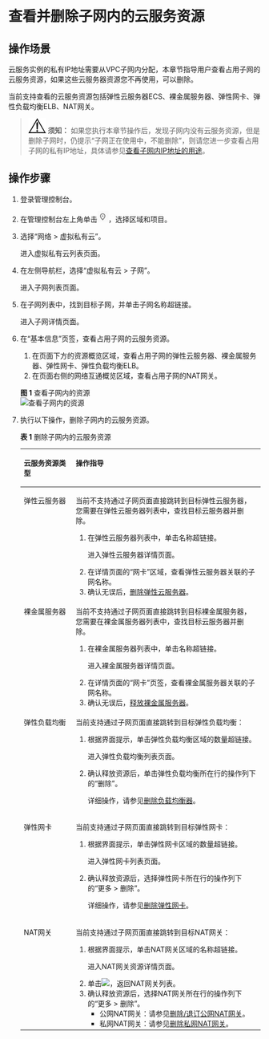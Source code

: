 # 查看并删除子网内的云服务资源<a name="vpc_vpc_0011"></a>

## 操作场景<a name="section147501215123115"></a>

云服务实例的私有IP地址需要从VPC子网内分配，本章节指导用户查看占用子网的云服务资源，如果这些云服务器资源您不再使用，可以删除。

当前支持查看的云服务资源包括弹性云服务器ECS、裸金属服务器、弹性网卡、弹性负载均衡ELB、NAT网关。

>![](public_sys-resources/icon-notice.gif) **须知：** 
>如果您执行本章节操作后，发现子网内没有云服务资源，但是删除子网时，仍提示“子网正在使用中，不能删除”，则请您进一步查看占用子网的私有IP地址，具体请参见[查看子网内IP地址的用途](查看子网内IP地址的用途.md)。

## 操作步骤<a name="section3567162819452"></a>

1.  登录管理控制台。
2.  在管理控制台左上角单击![](figures/icon-region.png)，选择区域和项目。
3.  选择“网络 \> 虚拟私有云”。

    进入虚拟私有云列表页面。

4.  在左侧导航栏，选择“虚拟私有云 \> 子网”。

    进入子网列表页面。

5.  在子网列表中，找到目标子网，并单击子网名称超链接。

    进入子网详情页面。

6.  在“基本信息”页签，查看占用子网的云服务资源。

    1.  在页面下方的资源概览区域，查看占用子网的弹性云服务器、裸金属服务器、弹性网卡、弹性负载均衡ELB。
    2.  在页面右侧的网络互通概览区域，查看占用子网的NAT网关。

    **图 1**  查看子网内的资源<a name="fig48858278253"></a>  
    ![](figures/查看子网内的资源.png "查看子网内的资源")

7.  执行以下操作，删除子网内的云服务资源。

    **表 1**  删除子网内的云服务资源

    <a name="table171111072339"></a>
    <table><thead align="left"><tr id="row19111127193317"><th class="cellrowborder" valign="top" width="21.62%" id="mcps1.2.3.1.1"><p id="p181111373335"><a name="p181111373335"></a><a name="p181111373335"></a>云服务资源类型</p>
    </th>
    <th class="cellrowborder" valign="top" width="78.38000000000001%" id="mcps1.2.3.1.2"><p id="p15111147193314"><a name="p15111147193314"></a><a name="p15111147193314"></a>操作指导</p>
    </th>
    </tr>
    </thead>
    <tbody><tr id="row1211147143316"><td class="cellrowborder" valign="top" width="21.62%" headers="mcps1.2.3.1.1 "><p id="p17111077330"><a name="p17111077330"></a><a name="p17111077330"></a>弹性云服务器</p>
    </td>
    <td class="cellrowborder" valign="top" width="78.38000000000001%" headers="mcps1.2.3.1.2 "><p id="p6203182113610"><a name="p6203182113610"></a><a name="p6203182113610"></a>当前不支持通过子网页面直接跳转到目标弹性云服务器，您需要在弹性云服务器列表中，查找目标云服务器并删除。</p>
    <a name="ol2355191112369"></a><a name="ol2355191112369"></a><ol id="ol2355191112369"><li>在弹性云服务器列表中，单击名称超链接。<p id="p52609273718"><a name="p52609273718"></a><a name="p52609273718"></a>进入弹性云服务器详情页面。</p>
    </li><li>在详情页面的“网卡”区域，查看弹性云服务器关联的子网名称。</li><li>确认无误后，<a href="https://support.huaweicloud.com/ecs_faq/ecs_faq_0412.html" target="_blank" rel="noopener noreferrer">删除弹性云服务器</a>。</li></ol>
    </td>
    </tr>
    <tr id="row7111167163316"><td class="cellrowborder" valign="top" width="21.62%" headers="mcps1.2.3.1.1 "><p id="p151111676332"><a name="p151111676332"></a><a name="p151111676332"></a>裸金属服务器</p>
    </td>
    <td class="cellrowborder" valign="top" width="78.38000000000001%" headers="mcps1.2.3.1.2 "><p id="p10499519143020"><a name="p10499519143020"></a><a name="p10499519143020"></a>当前不支持通过子网页面直接跳转到目标裸金属服务器，您需要在裸金属服务器列表中，查找目标云服务器并删除。</p>
    <a name="ol949991953010"></a><a name="ol949991953010"></a><ol id="ol949991953010"><li>在裸金属服务器列表中，单击名称超链接。<p id="p1149921943010"><a name="p1149921943010"></a><a name="p1149921943010"></a>进入裸金属服务器详情页面。</p>
    </li><li>在详情页面的“网卡”页签，查看裸金属服务器关联的子网名称。</li><li>确认无误后，<a href="https://support.huaweicloud.com/usermanual-bms/bms_umn_0015.html" target="_blank" rel="noopener noreferrer">释放裸金属服务器</a>。</li></ol>
    </td>
    </tr>
    <tr id="row771321212173"><td class="cellrowborder" valign="top" width="21.62%" headers="mcps1.2.3.1.1 "><p id="p7713912181718"><a name="p7713912181718"></a><a name="p7713912181718"></a>弹性负载均衡</p>
    </td>
    <td class="cellrowborder" valign="top" width="78.38000000000001%" headers="mcps1.2.3.1.2 "><p id="p3945143542012"><a name="p3945143542012"></a><a name="p3945143542012"></a>当前支持通过子网页面直接跳转到目标弹性负载均衡：</p>
    <a name="ol26362037192014"></a><a name="ol26362037192014"></a><ol id="ol26362037192014"><li>根据界面提示，单击弹性负载均衡区域的数量超链接。<p id="p18583278215"><a name="p18583278215"></a><a name="p18583278215"></a>进入弹性负载均衡列表页面。</p>
    </li><li>确认释放资源后，单击弹性负载均衡所在行的操作列下的“删除”。<p id="p02604311237"><a name="p02604311237"></a><a name="p02604311237"></a>详细操作，请参见<a href="https://support.huaweicloud.com/usermanual-elb/elb_ug_fz_0008.html" target="_blank" rel="noopener noreferrer">删除负载均衡器</a>。</p>
    </li></ol>
    </td>
    </tr>
    <tr id="row19409132269"><td class="cellrowborder" valign="top" width="21.62%" headers="mcps1.2.3.1.1 "><p id="p16443151822616"><a name="p16443151822616"></a><a name="p16443151822616"></a>弹性网卡</p>
    </td>
    <td class="cellrowborder" valign="top" width="78.38000000000001%" headers="mcps1.2.3.1.2 "><p id="p2044312182265"><a name="p2044312182265"></a><a name="p2044312182265"></a>当前支持通过子网页面直接跳转到目标弹性网卡：</p>
    <a name="ol744313181268"></a><a name="ol744313181268"></a><ol id="ol744313181268"><li>根据界面提示，单击弹性网卡区域的数量超链接。<p id="p13443201810261"><a name="p13443201810261"></a><a name="p13443201810261"></a>进入弹性网卡列表页面。</p>
    </li><li>确认释放资源后，选择弹性网卡所在行的操作列下的“更多 &gt; 删除”。<p id="p13443718112616"><a name="p13443718112616"></a><a name="p13443718112616"></a>详细操作，请参见<a href="删除弹性网卡.md">删除弹性网卡</a>。</p>
    </li></ol>
    </td>
    </tr>
    <tr id="row1131216383455"><td class="cellrowborder" valign="top" width="21.62%" headers="mcps1.2.3.1.1 "><p id="p8313038104517"><a name="p8313038104517"></a><a name="p8313038104517"></a>NAT网关</p>
    </td>
    <td class="cellrowborder" valign="top" width="78.38000000000001%" headers="mcps1.2.3.1.2 "><p id="p2533178194616"><a name="p2533178194616"></a><a name="p2533178194616"></a>当前支持通过子网页面直接跳转到目标NAT网关：</p>
    <a name="ol135332884611"></a><a name="ol135332884611"></a><ol id="ol135332884611"><li>根据界面提示，单击NAT网关区域的名称超链接。<p id="p853310894620"><a name="p853310894620"></a><a name="p853310894620"></a>进入NAT网关资源详情页面。</p>
    </li><li>单击<a name="image10877112394813"></a><a name="image10877112394813"></a><span><img id="image10877112394813" src="figures/zh-cn_image_0000001461263993.png"></span>，返回NAT网关列表。</li><li>确认释放资源后，选择NAT网关所在行的操作列下的“更多 &gt; 删除”。<a name="ul10267102917516"></a><a name="ul10267102917516"></a><ul id="ul10267102917516"><li>公网NAT网关：请参见<a href="https://support.huaweicloud.com/usermanual-natgateway/nat_nat_0002.html" target="_blank" rel="noopener noreferrer">删除/退订公网NAT网关</a>。</li><li>私网NAT网关：请参见<a href="https://support.huaweicloud.com/usermanual-natgateway/nat_privatenat_0006.html" target="_blank" rel="noopener noreferrer">删除私网NAT网关</a>。</li></ul>
    </li></ol>
    </td>
    </tr>
    </tbody>
    </table>


